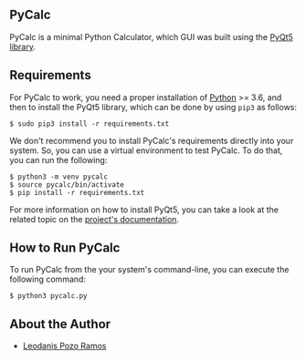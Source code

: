 ## PyCalc

PyCalc is a minimal Python Calculator, which GUI was built using the [PyQt5 library](https://www.riverbankcomputing.com/static/Docs/PyQt5/introduction.html).

## Requirements

For PyCalc to work, you need a proper installation of [Python](https://www.python.org) >= 3.6, and then to install the PyQt5 library, which can be done by using `pip3` as follows:

```console
$ sudo pip3 install -r requirements.txt
```

We don't recommend you to install PyCalc's requirements directly into your system. So, you can use a virtual environment to test PyCalc. To do that, you can run the following:

```console
$ python3 -m venv pycalc
$ source pycalc/bin/activate
$ pip install -r requirements.txt
```

For more information on how to install PyQt5, you can take a look at the related topic on the [project's documentation](https://www.riverbankcomputing.com/static/Docs/PyQt5/installation.html).

## How to Run PyCalc

To run PyCalc from the your system's command-line, you can execute the following command:

```console
$ python3 pycalc.py
```

## About the Author

- [Leodanis Pozo Ramos](https://lpozo.github.com/)
